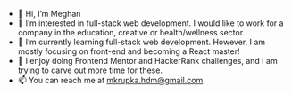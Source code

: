 - 👋 Hi, I’m Meghan 
- 👀 I’m interested in full-stack web development. I would like to work for a company in the education, creative or health/wellness sector. 
- 🌱 I’m currently learning full-stack web development. However, I am mostly focusing on front-end and becoming a React master!
- 💞️ I enjoy doing Frontend Mentor and HackerRank challenges, and I am trying to carve out more time for these. 
- 📫 You can reach me at mkrupka.hdm@gmail.com. 

